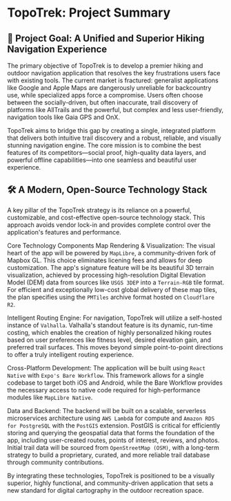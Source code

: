 # TopoTrek: Project Summary
## 🎯 Project Goal: A Unified and Superior Hiking Navigation Experience
The primary objective of TopoTrek is to develop a premier hiking and outdoor navigation application that resolves the key frustrations users face with existing tools. The current market is fractured: generalist applications like Google and Apple Maps are dangerously unreliable for backcountry use, while specialized apps force a compromise. Users often choose between the socially-driven, but often inaccurate, trail discovery of platforms like AllTrails and the powerful, but complex and less user-friendly, navigation tools like Gaia GPS and OnX.

TopoTrek aims to bridge this gap by creating a single, integrated platform that delivers both intuitive trail discovery and a robust, reliable, and visually stunning navigation engine. The core mission is to combine the best features of its competitors—social proof, high-quality data layers, and powerful offline capabilities—into one seamless and beautiful user experience.

## 🛠️ A Modern, Open-Source Technology Stack
A key pillar of the TopoTrek strategy is its reliance on a powerful, customizable, and cost-effective open-source technology stack. This approach avoids vendor lock-in and provides complete control over the application's features and performance.

Core Technology Components
Map Rendering & Visualization: The visual heart of the app will be powered by `MapLibre`, a community-driven fork of Mapbox GL. This choice eliminates licening fees and allows for deep customization. The app's signature feature will be its beautiful 3D terrain visualization, achieved by processing high-resolution Digital Elevation Model (DEM) data from sources like `USGS 3DEP` into a `Terrain-RGB` tile format. For efficient and exceptionally low-cost global delivery of these map tiles, the plan specifies using the `PMTiles` archive format hosted on `Cloudflare R2`.

Intelligent Routing Engine: For navigation, TopoTrek will utilize a self-hosted instance of `Valhalla`. Valhalla's standout feature is its dynamic, run-time costing, which enables the creation of highly personalized hiking routes based on user preferences like fitness level, desired elevation gain, and preferred trail surfaces. This moves beyond simple point-to-point directions to offer a truly intelligent routing experience.

Cross-Platform Development: The application will be built using `React Native` with `Expo's Bare Workflow`. This framework allows for a single codebase to target both iOS and Android, while the Bare Workflow provides the necessary access to native code required for high-performance modules like `MapLibre Native`.

Data and Backend: The backend will be built on a scalable, serverless microservices architecture using `AWS Lambd`a for compute and `Amazon RDS for PostgreSQL` with the `PostGIS` extension. PostGIS is critical for efficiently storing and querying the geospatial data that forms the foundation of the app, including user-created routes, points of interest, reviews, and photos. Initial trail data will be sourced from `OpenStreetMap (OSM)`, with a long-term strategy to build a proprietary, curated, and more reliable trail database through community contributions.

By integrating these technologies, TopoTrek is positioned to be a visually superior, highly functional, and community-driven application that sets a new standard for digital cartography in the outdoor recreation space.